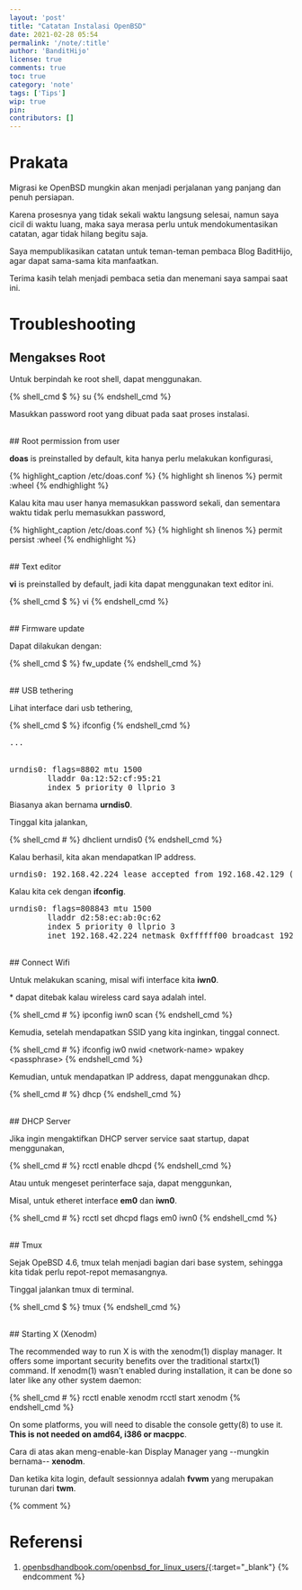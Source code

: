```yaml
---
layout: 'post'
title: "Catatan Instalasi OpenBSD"
date: 2021-02-28 05:54
permalink: '/note/:title'
author: 'BanditHijo'
license: true
comments: true
toc: true
category: 'note'
tags: ['Tips']
wip: true
pin:
contributors: []
---
```


# Prakata

Migrasi ke OpenBSD mungkin akan menjadi perjalanan yang panjang dan penuh persiapan.

Karena prosesnya yang tidak sekali waktu langsung selesai, namun saya cicil di waktu luang, maka saya merasa perlu untuk mendokumentasikan catatan, agar tidak hilang begitu saja.

Saya mempublikasikan catatan untuk teman-teman pembaca Blog BaditHijo, agar dapat sama-sama kita manfaatkan.

Terima kasih telah menjadi pembaca setia dan menemani saya sampai saat ini.


# Troubleshooting

## Mengakses Root

Untuk berpindah ke root shell, dapat menggunakan.

{% shell_cmd $ %}
su
{% endshell_cmd %}

Masukkan password root yang dibuat pada saat proses instalasi.

<br>
## Root permission from user

**doas** is preinstalled by default, kita hanya perlu melakukan konfigurasi,

{% highlight_caption /etc/doas.conf %}
{% highlight sh linenos %}
permit :wheel
{% endhighlight %}

Kalau kita mau user hanya memasukkan password sekali, dan sementara waktu tidak perlu memasukkan password,

{% highlight_caption /etc/doas.conf %}
{% highlight sh linenos %}
permit persist :wheel
{% endhighlight %}

<br>
## Text editor

**vi** is preinstalled by default, jadi kita dapat menggunakan text editor ini.

{% shell_cmd $ %}
vi
{% endshell_cmd %}

<br>
## Firmware update

Dapat dilakukan dengan:

{% shell_cmd $ %}
fw_update
{% endshell_cmd %}

<br>
## USB tethering

Lihat interface dari usb tethering,

{% shell_cmd $ %}
ifconfig
{% endshell_cmd %}

<pre>
...


urndis0: flags=8802<BROADCAST,SIMPLEX,MULTICAST> mtu 1500
        lladdr 0a:12:52:cf:95:21
        index 5 priority 0 llprio 3
</pre>

Biasanya akan bernama **urndis0**.

Tinggal kita jalankan,

{% shell_cmd # %}
dhclient urndis0
{% endshell_cmd %}

Kalau berhasil, kita akan mendapatkan IP address.

<pre>
urndis0: 192.168.42.224 lease accepted from 192.168.42.129 (6e:45:af:fc:be:9f)
</pre>

Kalau kita cek dengan **ifconfig**.

<pre>
urndis0: flags=808843<UP,BROADCAST,RUNNING,SIMPLEX,MULTICAST,AUTOCONF4> mtu 1500
        lladdr d2:58:ec:ab:0c:62
        index 5 priority 0 llprio 3
        inet 192.168.42.224 netmask 0xffffff00 broadcast 192.168.42.255
</pre>

<br>
## Connect Wifi

Untuk melakukan scaning, misal wifi interface kita **iwn0**.

\* dapat ditebak kalau wireless card saya adalah intel.

{% shell_cmd # %}
ipconfig iwn0 scan
{% endshell_cmd %}

Kemudia, setelah mendapatkan SSID yang kita inginkan, tinggal connect.

{% shell_cmd # %}
ifconfig iw0 nwid &lt;network-name> wpakey &lt;passphrase>
{% endshell_cmd %}

Kemudian, untuk mendapatkan IP address, dapat menggunakan dhcp.

{% shell_cmd # %}
dhcp
{% endshell_cmd %}

<br>
## DHCP Server

Jika ingin mengaktifkan DHCP server service saat startup, dapat menggunakan,

{% shell_cmd # %}
rcctl enable dhcpd
{% endshell_cmd %}

Atau untuk mengeset perinterface saja, dapat menggunkan,

Misal, untuk etheret interface **em0** dan **iwn0**.

{% shell_cmd # %}
rcctl set dhcpd flags em0 iwn0
{% endshell_cmd %}

<br>
## Tmux

Sejak OpeBSD 4.6, tmux telah menjadi bagian dari base system, sehingga kita tidak perlu repot-repot memasangnya.

Tinggal jalankan tmux di terminal.

{% shell_cmd $ %}
tmux
{% endshell_cmd %}

<br>
## Starting X (Xenodm)

The recommended way to run X is with the xenodm(1) display manager. It offers some important security benefits over the traditional startx(1) command.
If xenodm(1) wasn't enabled during installation, it can be done so later like any other system daemon:

{% shell_cmd # %}
rcctl enable xenodm
rcctl start xenodm
{% endshell_cmd %}

On some platforms, you will need to disable the console getty(8) to use it. **This is not needed on amd64, i386 or macppc**.

Cara di atas akan meng-enable-kan Display Manager yang --mungkin bernama-- **xenodm**.

Dan ketika kita login, default sessionnya adalah **fvwm** yang merupakan turunan dari **twm**.


{% comment %}
# Referensi

1. [openbsdhandbook.com/openbsd_for_linux_users/](https://www.openbsdhandbook.com/openbsd_for_linux_users/){:target="_blank"}
{% endcomment %}
